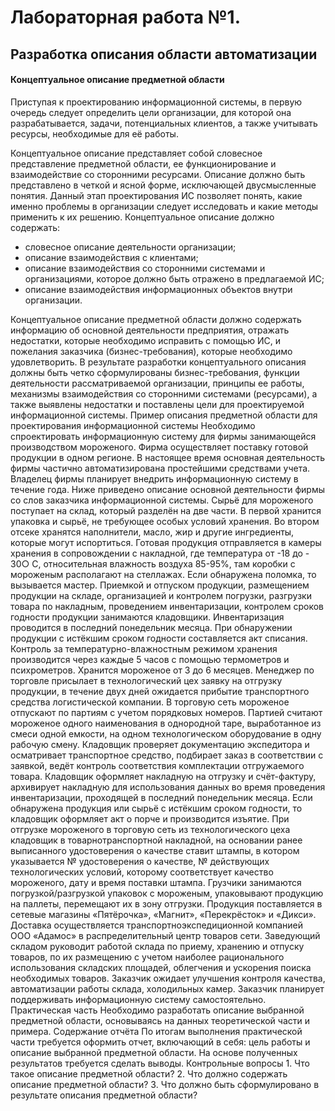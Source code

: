 # Лабораторная работа №1. 

## Разработка описания области автоматизации
#### Концептуальное описание предметной области
Приступая к проектированию информационной системы, в первую очередь следует определить цели организации, для которой она разрабатывается, задачи, потенциальных клиентов, а также учитывать ресурсы, необходимые для её работы.

Концептуальное описание представляет собой словесное представление предметной области, ее функционирование и взаимодействие со сторонними ресурсами. Описание должно быть представлено в четкой и ясной форме, исключающей двусмысленные понятия. Данный этап проектирования ИС позволяет понять, какие именно проблемы в организации следует исследовать и какие методы применить к их решению. Концептуальное описание должно содержать:
- словесное описание деятельности организации;
- описание взаимодействия с клиентами;
- описание взаимодействия со сторонними системами и организациями, которое должно быть отражено в предлагаемой ИС;
- описание взаимодействия информационных объектов внутри организации.
 
Концептуальное описание предметной области должно содержать информацию об основной деятельности предприятия, отражать недостатки, которые необходимо исправить с помощью ИС, и пожелания заказчика (бизнес-требования), которые необходимо удовлетворить. В результате разработки концептуального описания должны быть четко сформулированы бизнес-требования, функции деятельности рассматриваемой организации, принципы ее работы, механизмы взаимодействия со сторонними системами (ресурсами), а также выявлены недостатки и поставлены цели для проектируемой информационной системы. Пример описания предметной области для проектирования информационной системы Необходимо спроектировать информационную систему для фирмы занимающейся производством мороженого. Фирма осуществляет поставку готовой продукции в одном регионе. В настоящее время основная деятельность фирмы частично автоматизирована простейшими средствами учета. Владелец фирмы планирует внедрить информационную систему в течение года. Ниже приведено описание основной деятельности фирмы со слов заказчика информационной системы. Сырьё для мороженого поступает на склад, который разделён на две части. В первой хранится упаковка и сырьё, не требующее особых условий хранения. Во втором отсеке хранятся наполнители, масло, жир и другие ингредиенты, которые могут испортиться. Готовая продукция отправляется в камеры хранения в сопровождении с накладной, где температура от -18 до - 30○ С, относительная влажность воздуха 85-95%, там коробки с мороженым располагают на стеллажах. Если обнаружена поломка, то вызывается мастер. Приемкой и отпуском продукции, размещением продукции на складе, организацией и контролем погрузки, разгрузки товара по накладным, проведением инвентаризации, контролем сроков годности продукции занимаются кладовщики. Инвентаризация проводится в последний понедельник месяца. При обнаружении продукции с истёкшим сроком годности составляется акт списания. Контроль за температурно-влажностным режимом хранения производится через каждые 5 часов с помощью термометров и психрометров. Хранится мороженое от 3 до 6 месяцев. Менеджер по торговле присылает в технологический цех заявку на отгрузку продукции, в течение двух дней ожидается прибытие транспортного средства логистической компании. В торговую сеть мороженое отпускают по партиям с учетом порядковых номеров. Партией считают мороженое одного наименования в однородной таре, выработанное из смеси одной емкости, на одном технологическом оборудование в одну рабочую смену. Кладовщик проверяет документацию экспедитора и осматривает транспортное средство, подбирает заказ в соответствии с заявкой, ведёт контроль соответствия комплектации отгружаемого товара. Кладовщик оформляет накладную на отгрузку и счёт-фактуру, архивирует накладную для использования данных во время проведения инвентаризации, проходящей в последний понедельник месяца. Если обнаружена продукция или сырьё с истёкшим сроком годности, то кладовщик оформляет акт о порче и производится изъятие. При отгрузке мороженого в торговую сеть из технологического цеха кладовщик в товарнотранспортной накладной, на основании ранее выписанного удостоверения о качестве ставит штампы, в котором указывается № удостоверения о качестве, № действующих технологических условий, которому соответствует качество мороженого, дату и время поставки штампа. Грузчики занимаются погрузкой/разгрузкой упаковок с мороженым, упаковывают продукцию на паллеты, перемещают их в зону отгрузки. Продукция поставляется в сетевые магазины «Пятёрочка», «Магнит», «Перекрёсток» и «Дикси». Доставка осуществляется транспортноэкспедиционной компанией ООО «Адамос» в распределительный центр товаров сети. Заведующий складом руководит работой склада по приему, хранению и отпуску товаров, по их размещению с учетом наиболее рационального использования складских площадей, облегчения и ускорения поиска необходимых товаров. Заказчик ожидает улучшения контроля качества, автоматизации работы склада, холодильных камер. Заказчик планирует поддерживать информационную систему самостоятельно. Практическая часть Необходимо разработать описание выбранной предметной области, основываясь на данных теоретической части и примера. Содержание отчёта По итогам выполнения практической части требуется оформить отчет, включающий в себя: цель работы и описание выбранной предметной области. На основе полученных результатов требуется сделать выводы. Контрольные вопросы 1. Что такое описание предметной области? 2. Что должно содержать описание предметной области? 3. Что должно быть сформулировано в результате описания предметной области?